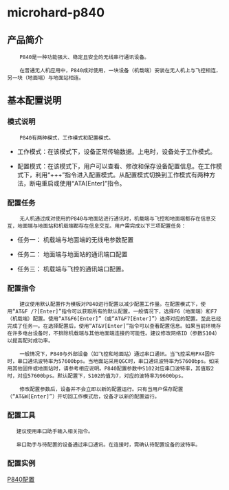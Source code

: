 # microhard-p840
## 产品简介
        P840是一种功能强大、稳定且安全的无线串行通讯设备。

        在普通无人机应用中，P840成对使用，一块设备（机载端）安装在无人机上与飞控相连，另一块（地面端）与地面站相连。
    
## 基本配置说明
### 模式说明

        P840有两种模式，工作模式和配置模式。

 * 工作模式：在该模式下，设备正常传输数据。上电时，设备处于工作模式。

 * 配置模式：在该模式下，用户可以查看、修改和保存设备配置信息。在工作模式下，利用“+++”指令进入配置模式。从配置模式切换到工作模式有两种方法，断电重启或使用“ATA[Enter]”指令。

### 配置任务

        无人机通过成对使用的P840与地面站进行通讯时，机载端与飞控和地面端都存在信息交互，地面端与地面站和机载端都存在信息交互。用户需完成以下三项配置任务：

* 任务一： 机载端与地面端的无线电参数配置

* 任务二： 地面端与地面站的通讯端口配置

* 任务三： 机载端与飞控的通讯端口配置。

### 配置指令

        建议使用默认配置作为模板对P840进行配置以减少配置工作量。在配置模式下，使用“AT&F /?[Enter]”指令可以获取所有的默认配置。一般情况下，选择F6（地面端）和F7（机载端）配置。使用“AT&F6[Enter]”（或“AT&F7[Enter]”）选择对应的配置。至此已经完成了任务一。在选择配置后，使用“AT&V[Enter]”指令可以查看配置信息。如果当前环境存在许多电台设备时，不排除机载端与其他地面端连接的可能性。建议修改网络ID（参数S104）以提高配对成功率。

        一般情况下，P840与外部设备（如飞控和地面站）通过串口通讯。当飞控采用PX4固件时，串口通讯波特率为57600bps。当地面站采用QGC时，串口通讯波特率为57600bps。如采用其他固件或地面站时，请参考相应说明。P840配置参数中S102对应串口波特率，其值取2时，对应57600bps。默认配置下，S102的值为7，对应的波特率为9600bps。

        修改配置参数后，设备并不会立即以新的配置运行。只有当用户保存配置（“AT&W[Enter]”）并切回工作模式后，设备才以新的配置运行。

### 配置工具

       建议使用串口助手输入相关指令。

       串口助手与待配置的设备通过串口通讯。在连接时，需确认待配置设备的波特率。

### 配置实例

[P840配置](../../demo/P840.md)